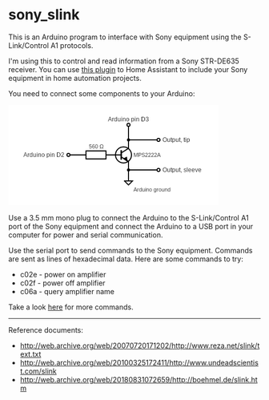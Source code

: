 sony_slink
==========

This is an Arduino program to interface with Sony equipment using the
S-Link/Control A1 protocols.

I'm using this to control and read information from a Sony STR-DE635
receiver. You can use [this plugin](https://github.com/robho/hass_sony_slink)
to Home Assistant to include your Sony equipment in home automation projects.

You need to connect some components to your Arduino:

![circuit](circuit.png)

Use a 3.5 mm mono plug to connect the Arduino to the S-Link/Control A1 port of the Sony equipment and connect the Arduino to a USB port in your computer for power and serial communication.

Use the serial port to send commands to the Sony equipment. Commands are sent as lines of hexadecimal data. Here are some commands to try:

* c02e - power on amplifier
* c02f - power off amplifier
* c06a - query amplifier name

Take a look [here](http://boehmel.de/slink.htm) for more commands.

----

Reference documents:
* http://web.archive.org/web/20070720171202/http://www.reza.net/slink/text.txt
* http://web.archive.org/web/20100325172411/http://www.undeadscientist.com/slink
* http://web.archive.org/web/20180831072659/http://boehmel.de/slink.htm
